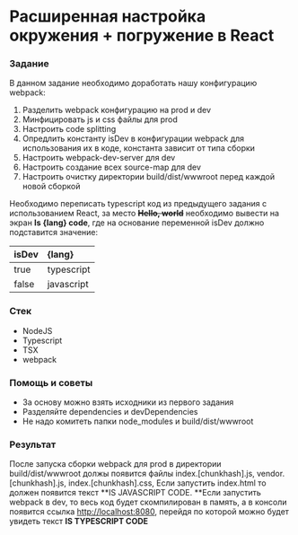 # Расширенная настройка окружения + погружение в React

### Задание

В данном задание необходимо доработать нашу конфигурацию webpack:

1. Разделить webpack конфигурацию на prod и dev
2. Минфицировать js и css файлы для prod 
3. Настроить code splitting
4. Опредлить константу isDev в конфигурации webpack для использования их в коде, константа зависит от типа сборки
5. Настроить webpack-dev-server для dev
6. Настроить создание всех source-map для dev
7. Настроить очистку директории build/dist/wwwroot перед каждой новой сборкой

Необходимо переписать typescript код из предыдущего задания с использованием React, за место ~~**Hello, world**~~ необходимо вывести на экран **Is {lang} code**, где на основание переменной isDev должно подставится значение:

| isDev | {lang} |
| :--- | :--- |
| true | typescript |
| false | javascript |

### Стек

* NodeJS
* Typescript
* TSX
* webpack

### Помощь и советы

* За основу можно взять исходники из первого задания
* Разделяйте dependencies и devDependencies
* Не надо комитеть папки node\_modules и build/dist/wwwroot

### Результат

После запуска сборки webpack для prod в директории build/dist/wwwroot должы появится файлы index.\[chunkhash\].js, vendor.\[chunkhash\].js, index.\[chunkhash\].css, Если запустить index.html то должен появится текст **IS JAVASCRIPT CODE. **Если запустить webpack в dev, то весь код будет скомпилирован в память, а в консоли появится ссылка [http://localhost:8080](http://localhost:8080),  перейдя по которой можно будет увидеть текст **IS TYPESCRIPT CODE**


